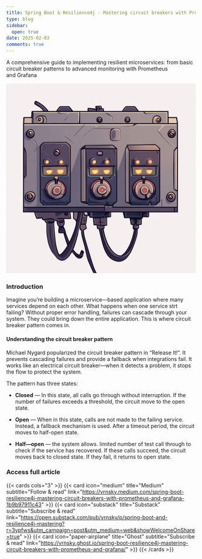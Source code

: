 ```yaml
---
title: Spring Boot & Resilience4j - Mastering circuit breakers with Prometheus and Grafana
type: blog
sidebar:
  open: true
date: 2025-02-03
comments: true
---
```


A comprehensive guide to implementing resilient microservices: from basic circuit breaker patterns to advanced monitoring with Prometheus and Grafana

![Electrical chain](sb02032025.png "Electrical chain")

### Introduction
Imagine you’re building a microservice—based application where many services depend on each other. What happens when one
service strt failing? Without proper error handling, failures can cascade through your system.
They could bring down the entire application. This is where circuit breaker pattern comes in.

#### Understanding the circuit breaker pattern
Michael Nygard popularized the circuit breaker pattern in “Release It!”. It prevents cascading failures and provide
a fallback when integrations fail. It works like an electrical circuit breaker—when it detects a problem,
it stops the flow to protect the system.

The pattern has three states:
- **Closed** — In this state, all calls go through without interruption. If the number of failures exceeds a threshold,
the circuit move to the open state.

- **Open** — When in this state, calls are not made to the failing service. Instead, a fallback mechanism is used.
After a timeout period, the circuit moves to half-open state.

- **Half—open** — the system allows. limited number of test call through to check if the service has recovered.
If these calls succeed, the circuit moves back to closed state. If they fail, it returns to open state.


### Access full article
{{< cards cols="3" >}}
{{< card icon="medium" title="Medium" subtitle="Follow & read" link="https://vrnsky.medium.com/spring-boot-resilience4j-mastering-circuit-breakers-with-prometheus-and-grafana-1b9b97911c43" >}}
{{< card icon="substack" title="Substack" subtitle="Subscribe & read" link="https://open.substack.com/pub/vrnsky/p/spring-boot-and-resilience4j-mastering?r=3ypfws&utm_campaign=post&utm_medium=web&showWelcomeOnShare=true"  >}}
{{< card icon="paper-airplane" title="Ghost" subtitle="Subscribe & read" link="https://vrnsky.ghost.io/spring-boot-resilience4j-mastering-circuit-breakers-with-prometheus-and-grafana/"  >}}
{{< /cards >}}
